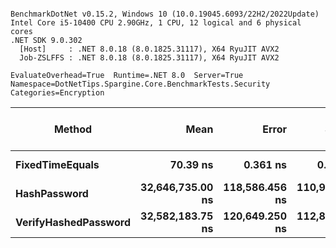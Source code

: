```

BenchmarkDotNet v0.15.2, Windows 10 (10.0.19045.6093/22H2/2022Update)
Intel Core i5-10400 CPU 2.90GHz, 1 CPU, 12 logical and 6 physical cores
.NET SDK 9.0.302
  [Host]     : .NET 8.0.18 (8.0.1825.31117), X64 RyuJIT AVX2
  Job-ZSLFFS : .NET 8.0.18 (8.0.1825.31117), X64 RyuJIT AVX2

EvaluateOverhead=True  Runtime=.NET 8.0  Server=True  
Namespace=DotNetTips.Spargine.Core.BenchmarkTests.Security  Categories=Encryption  

```
| Method               | Mean             | Error          | StdDev         | StdErr        | Min              | Q1               | Median           | Q3               | Max              | Op/s          | CI99.9% Margin | Iterations | Kurtosis | MValue | Skewness | Rank | LogicalGroup | Baseline | Exceptions | Completed Work Items | Lock Contentions | Gen0   | Code Size | Allocated |
|--------------------- |-----------------:|---------------:|---------------:|--------------:|-----------------:|-----------------:|-----------------:|-----------------:|-----------------:|--------------:|---------------:|-----------:|---------:|-------:|---------:|-----:|------------- |--------- |-----------:|---------------------:|-----------------:|-------:|----------:|----------:|
| **FixedTimeEquals**      |         **70.39 ns** |       **0.361 ns** |       **0.320 ns** |      **0.085 ns** |         **69.87 ns** |         **70.24 ns** |         **70.45 ns** |         **70.56 ns** |         **70.99 ns** | **14,206,862.70** |       **6.957 ns** |      **14.00** |    **2.165** |  **2.000** |  **-0.0890** |    **1** | *****            | **No**       |          **-** |                    **-** |                **-** | **0.0006** |     **578 B** |      **64 B** |
| **HashPassword**         | **32,646,735.00 ns** | **118,586.456 ns** | **110,925.845 ns** | **28,640.930 ns** | **32,395,212.50 ns** | **32,588,275.00 ns** | **32,639,862.50 ns** | **32,716,440.62 ns** | **32,838,000.00 ns** |         **30.63** | **-14,312.965 ns** |      **15.00** |    **2.698** |  **2.000** |  **-0.3417** |    **2** | *****            | **No**       |          **-** |                    **-** |                **-** |      **-** |        **NA** |     **813 B** |
| **VerifyHashedPassword** | **32,582,183.75 ns** | **120,649.250 ns** | **112,855.384 ns** | **29,139.135 ns** | **32,406,387.50 ns** | **32,477,596.88 ns** | **32,616,181.25 ns** | **32,663,475.00 ns** | **32,760,806.25 ns** |         **30.69** | **-14,562.067 ns** |      **15.00** |    **1.631** |  **2.000** |  **-0.3610** |    **2** | *****            | **No**       |          **-** |                    **-** |                **-** |      **-** |        **NA** |     **789 B** |
